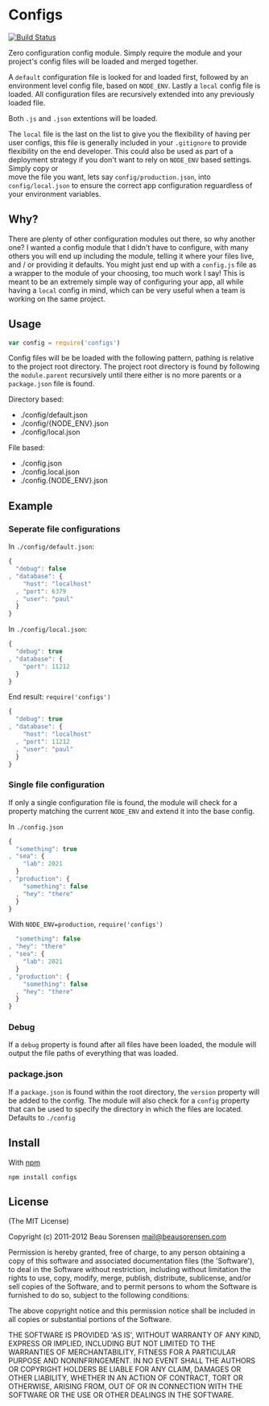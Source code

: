 
Configs
=======

[![Build Status](https://secure.travis-ci.org/sorensen/configs.png)](http://travis-ci.org/sorensen/configs) 

Zero configuration config module. Simply require the module and your project's
config files will be loaded and merged together.

A `default` configuration file is looked for and loaded first, followed by an 
environment level config file, based on `NODE_ENV`. Lastly a `local` config file
is loaded. All configuration files are recursively extended into any previously
loaded file.

Both `.js` and `.json` extentions will be loaded.

The `local` file is the last on the list to give you the flexibility of having per 
user configs, this file is generally included in your `.gitignore` to provide 
flexibility on the end developer.  This could also be used as part of a deployment 
strategy if you don't want to rely on `NODE_ENV` based settings.  Simply copy or  
move the file you want, lets say `config/production.json`, into `config/local.json` 
to ensure the correct app configuration reguardless of your environment variables.

Why?
----

There are plenty of other configuration modules out there, so why another one? 
I wanted a config module that I didn't have to configure, with many others you 
will end up including the module, telling it where your files live, and / or 
providing it defaults. You might just end up with a `config.js` file as a wrapper 
to the module of your choosing, too much work I say! This is meant to be an 
extremely simple way of configuring your app, all while having a `local` config 
in mind, which can be very useful when a team is working on the same project.


Usage
-----

``` js
var config = require('configs')
```

Config files will be be loaded with the following pattern, pathing is relative
to the project root directory. The project root directory is found by following 
the `module.parent` recursively until there either is no more parents or a 
`package.json` file is found.

Directory based:

* ./config/default.json
* ./config/{NODE_ENV}.json
* ./config/local.json

File based:

* ./config.json
* ./config.local.json
* ./config.{NODE_ENV}.json


Example
-------

### Seperate file configurations

In `./config/default.json`:

```js
{
  "debug": false
, "database": {
    "host": "localhost"
  , "port": 6379
  , "user": "paul"
  }
}
```

In `./config/local.json`:

```js
{
  "debug": true
, "database": {
    "port": 11212
  }
}
```

End result: `require('configs')`

```js
{
  "debug": true
, "database": {
    "host": "localhost"
  , "port": 11212
  , "user": "paul"
  }
}
```

### Single file configuration

If only a single configuration file is found, the module will check for a property 
matching the current `NODE_ENV` and extend it into the base config.

In `./config.json`

```js
{
  "something": true
, "sea": {
    "lab": 2021
  }
, "production": {
    "something": false
  , "hey": "there"
  }
}
```

With `NODE_ENV=production`, `require('configs')`

```js
  "something": false
, "hey": "there"
, "sea": {
    "lab": 2021
  }
, "production": {
    "something": false
  , "hey": "there"
  }
}
```

### Debug

If a `debug` property is found after all files have been loaded, the module
will output the file paths of everything that was loaded.

### package.json

If a `package.json` is found within the root directory, the `version` property 
will be added to the config. The module will also check for a `config` property 
that can be used to specify the directory in which the files are located. Defaults 
to `./config`


Install
-------

With [npm](https://npmjs.org)

```
npm install configs
```


License
-------

(The MIT License)

Copyright (c) 2011-2012 Beau Sorensen <mail@beausorensen.com>

Permission is hereby granted, free of charge, to any person obtaining
a copy of this software and associated documentation files (the
'Software'), to deal in the Software without restriction, including
without limitation the rights to use, copy, modify, merge, publish,
distribute, sublicense, and/or sell copies of the Software, and to
permit persons to whom the Software is furnished to do so, subject to
the following conditions:

The above copyright notice and this permission notice shall be
included in all copies or substantial portions of the Software.

THE SOFTWARE IS PROVIDED 'AS IS', WITHOUT WARRANTY OF ANY KIND,
EXPRESS OR IMPLIED, INCLUDING BUT NOT LIMITED TO THE WARRANTIES OF
MERCHANTABILITY, FITNESS FOR A PARTICULAR PURPOSE AND NONINFRINGEMENT.
IN NO EVENT SHALL THE AUTHORS OR COPYRIGHT HOLDERS BE LIABLE FOR ANY
CLAIM, DAMAGES OR OTHER LIABILITY, WHETHER IN AN ACTION OF CONTRACT,
TORT OR OTHERWISE, ARISING FROM, OUT OF OR IN CONNECTION WITH THE
SOFTWARE OR THE USE OR OTHER DEALINGS IN THE SOFTWARE.
